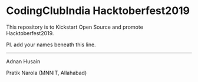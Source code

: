 CodingClubIndia Hacktoberfest2019
==================================================================================

This repository is to Kickstart Open Source and promote Hacktoberfest2019.

Pl. add your names beneath this line.

 ---------------------------------------------------------------------------------

 Adnan Husain 
 
 Pratik Narola (MNNIT, Allahabad)